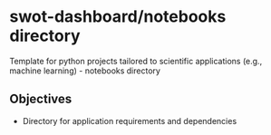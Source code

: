 
# swot-dashboard/notebooks directory

Template for python projects tailored to scientific applications (e.g., machine learning) - notebooks directory

## Objectives

- Directory for application requirements and dependencies


